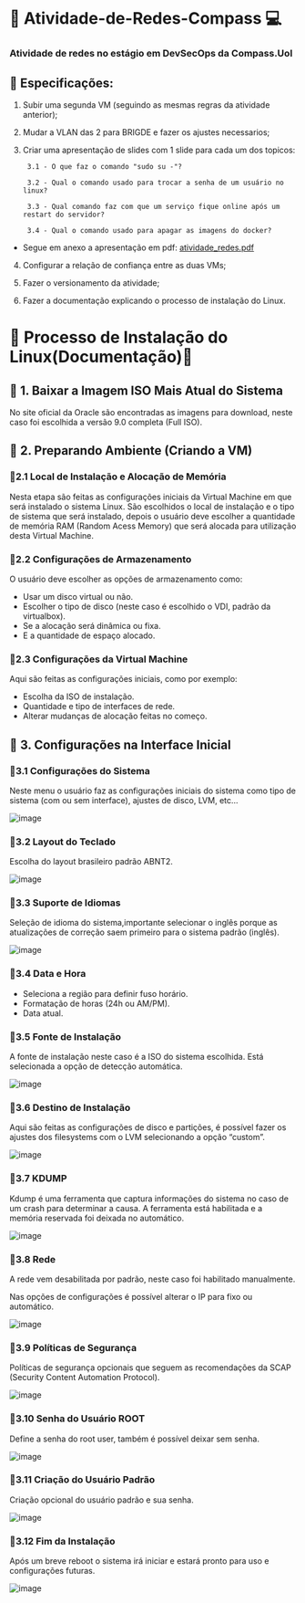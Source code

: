 # :penguin: Atividade-de-Redes-Compass :computer:

### Atividade de redes no estágio em DevSecOps da Compass.Uol

## :penguin: Especificações:
1) Subir uma segunda VM (seguindo as mesmas 
regras da atividade anterior);

2) Mudar a VLAN das 2 para BRIGDE e fazer os 
ajustes necessarios;

3) Criar uma apresentação de slides com 1 slide 
para cada um dos topicos:

        3.1 - O que faz o comando "sudo su -"?

        3.2 - Qual o comando usado para trocar a senha de um usuário no linux?

        3.3 - Qual comando faz com que um serviço fique online após um restart do servidor?

        3.4 - Qual o comando usado para apagar as imagens do docker?
        
- Segue em anexo a apresentação em pdf: [atividade_redes.pdf](https://raw.githubusercontent.com/moises-creator/Atividade-de-Redes-Compass/main/Apresenta%C3%A7%C3%A3o_Redes.pdf) 

4) Configurar a relação de confiança entre as duas 
VMs;

5) Fazer o versionamento da atividade;

6) Fazer a documentação explicando o processo 
de instalação do Linux.

# :large_blue_circle: Processo de Instalação do Linux(Documentação):large_blue_circle:

## :large_orange_diamond: 1. Baixar a Imagem ISO Mais Atual do Sistema

No site oficial da Oracle são encontradas as imagens para download, neste caso foi escolhida a versão 9.0 completa (Full ISO).

## :large_orange_diamond: 2. Preparando Ambiente (Criando a VM)

### :small_blue_diamond:2.1 Local de Instalação e Alocação de Memória

Nesta etapa são feitas as configurações iniciais da Virtual Machine em que será instalado o sistema Linux.
São escolhidos o local de instalação e o tipo de sistema que será instalado, depois o usuário deve escolher a quantidade de memória RAM (Random Acess Memory) que será alocada para utilização desta Virtual Machine.

### :small_blue_diamond:2.2 Configurações de Armazenamento

O usuário deve escolher as opções de armazenamento como:

- Usar um disco virtual ou não.
- Escolher o tipo de disco (neste caso é escolhido o VDI, padrão da virtualbox).
- Se a alocação será dinâmica ou fixa.
- E a quantidade de espaço alocado.

### :small_blue_diamond:2.3 Configurações da Virtual Machine

Aqui são feitas as configurações iniciais, como por exemplo:

- Escolha da ISO de instalação.
- Quantidade e tipo de interfaces de rede.
- Alterar mudanças de alocação feitas no começo.

## :large_orange_diamond: 3. Configurações na Interface Inicial

### :small_blue_diamond:3.1 Configurações do Sistema

Neste menu o usuário faz as configurações iniciais do sistema como tipo de sistema (com ou sem interface), ajustes de disco, LVM, etc…

![image](https://user-images.githubusercontent.com/70618577/180377762-201d7da1-e407-4e17-9fe5-07dc9257c4c9.png)

### :small_blue_diamond:3.2 Layout do Teclado

Escolha do layout brasileiro padrão ABNT2.

![image](https://user-images.githubusercontent.com/70618577/180378091-85a2648f-56b3-44e1-b84f-261e24c8dd99.png)

### :small_blue_diamond:3.3 Suporte de Idiomas

Seleção de idioma do sistema,importante selecionar o inglês porque as atualizações de correção saem primeiro para o sistema padrão (inglês).

![image](https://user-images.githubusercontent.com/70618577/180378579-32d4baa9-abcc-4521-8cea-dfd248165ef6.png)

### :small_blue_diamond:3.4 Data e Hora

- Seleciona a região para definir fuso horário.
- Formatação de horas (24h ou AM/PM).
- Data atual.


### :small_blue_diamond:3.5 Fonte de Instalação

A fonte de instalação neste caso é a ISO do sistema escolhida. Está selecionada a opção de detecção automática.

![image](https://user-images.githubusercontent.com/70618577/180378316-1e3ecb3e-56fe-4ac1-a68d-b7e0d1fb7f6f.png)

### :small_blue_diamond:3.6 Destino de Instalação

Aqui são feitas as configurações de disco e partições, é possível fazer os ajustes dos filesystems com o LVM selecionando a opção “custom”.

![image](https://user-images.githubusercontent.com/70618577/180378429-94fdc470-7d78-4aaa-bd1f-37894b0be857.png)

### :small_blue_diamond:3.7 KDUMP

Kdump é uma ferramenta que captura informações do sistema no caso de um crash para determinar a causa. A ferramenta está habilitada e a memória reservada foi deixada no automático.

![image](https://user-images.githubusercontent.com/70618577/180378675-74e63344-cadf-427a-b392-cd76088e4cb4.png)

### :small_blue_diamond:3.8 Rede 

A rede vem desabilitada por padrão, neste caso foi habilitado manualmente.

Nas opções de configurações é possível alterar o IP para fixo ou automático.

![image](https://user-images.githubusercontent.com/70618577/180382109-48a65e21-4750-4d8d-8388-18099f50db97.png)

### :small_blue_diamond:3.9 Políticas de Segurança

Políticas de segurança opcionais que seguem as recomendações da SCAP (Security Content Automation Protocol).

![image](https://user-images.githubusercontent.com/70618577/180379762-17b96369-0943-4795-9cdd-b3be59b9c3f8.png)

### :small_blue_diamond:3.10 Senha do Usuário ROOT

Define a senha do root user, também é possível deixar sem senha.

![image](https://user-images.githubusercontent.com/70618577/180379890-e402533f-ae2e-4d49-a602-a8c45ce87021.png)

 ### :small_blue_diamond:3.11 Criação do Usuário Padrão
 
Criação opcional do usuário padrão e sua senha. 

![image](https://user-images.githubusercontent.com/70618577/180380082-d84751fc-8715-43fc-96e5-63a238376dc0.png)

### :small_blue_diamond:3.12 Fim da Instalação

Após um breve reboot o sistema irá iniciar e estará pronto para uso e configurações futuras.

![image](https://user-images.githubusercontent.com/70618577/180380150-aa8e6fc2-7041-442f-ba95-8018c9014efd.png)

